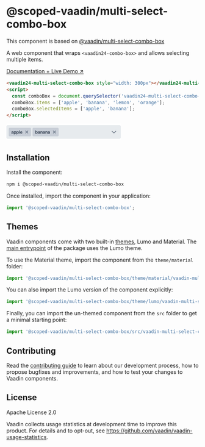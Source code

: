 # @scoped-vaadin/multi-select-combo-box

This component is based on [@vaadin/multi-select-combo-box](https://www.npmjs.com/package/@vaadin/multi-select-combo-box)

A web component that wraps `<vaadin24-combo-box>` and allows selecting multiple items.

[Documentation + Live Demo ↗](https://vaadin.com/docs/latest/components/multi-select-combo-box)

```html
<vaadin24-multi-select-combo-box style="width: 300px"></vaadin24-multi-select-combo-box>
<script>
  const comboBox = document.querySelector('vaadin24-multi-select-combo-box');
  comboBox.items = ['apple', 'banana', 'lemon', 'orange'];
  comboBox.selectedItems = ['apple', 'banana'];
</script>
```

[<img src="https://raw.githubusercontent.com/vaadin/web-components/master/packages/multi-select-combo-box/screenshot.png" width="300" alt="Screenshot of vaadin-multi-select-combo-box">](https://vaadin.com/docs/latest/components/multi-select-combo-box)

## Installation

Install the component:

```sh
npm i @scoped-vaadin/multi-select-combo-box
```

Once installed, import the component in your application:

```js
import '@scoped-vaadin/multi-select-combo-box';
```

## Themes

Vaadin components come with two built-in [themes](https://vaadin.com/docs/latest/styling), Lumo and Material.
The [main entrypoint](https://github.com/vaadin/web-components/blob/master/packages/multi-select-combo-box/vaadin-multi-select-combo-box.js) of the package uses the Lumo theme.

To use the Material theme, import the component from the `theme/material` folder:

```js
import '@scoped-vaadin/multi-select-combo-box/theme/material/vaadin-multi-select-combo-box.js';
```

You can also import the Lumo version of the component explicitly:

```js
import '@scoped-vaadin/multi-select-combo-box/theme/lumo/vaadin-multi-select-combo-box.js';
```

Finally, you can import the un-themed component from the `src` folder to get a minimal starting point:

```js
import '@scoped-vaadin/multi-select-combo-box/src/vaadin-multi-select-combo-box.js';
```

## Contributing

Read the [contributing guide](https://vaadin.com/docs/latest/contributing/overview) to learn about our development process, how to propose bugfixes and improvements, and how to test your changes to Vaadin components.

## License

Apache License 2.0

Vaadin collects usage statistics at development time to improve this product.
For details and to opt-out, see https://github.com/vaadin/vaadin-usage-statistics.
